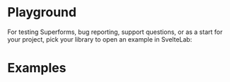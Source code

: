 <script lang="ts">
  import Head from '$lib/Head.svelte'
  import Libraries from '$lib/LibrariesButtons.svelte'
  import ExampleList from './ExampleList.svelte'  
</script>

# Playground

<Head title="Superform examples and playground" />

For testing Superforms, bug reporting, support questions, or as a start for your project, pick your library to open an example in SvelteLab:

<Libraries url="https://sveltelab.dev/github.com/ciscoheat/superforms-examples/tree" name="adapter" target="_blank" />

# Examples

<ExampleList />
